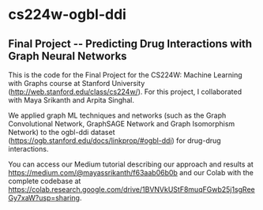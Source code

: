 # cs224w-ogbl-ddi
## Final Project -- Predicting Drug Interactions with Graph Neural Networks

This is the code for the Final Project for the CS224W: Machine Learning with Graphs course at Stanford University (http://web.stanford.edu/class/cs224w/). For this project, I collaborated with Maya Srikanth and Arpita Singhal.

We applied graph ML techniques and networks (such as the Graph Convolutional Network, GraphSAGE Network and Graph Isomorphism Network) to the ogbl-ddi dataset (https://ogb.stanford.edu/docs/linkprop/#ogbl-ddi) for drug-drug interactions.

You can access our Medium tutorial describing our approach and results at https://medium.com/@mayassrikanth/f63aab06b0b and our Colab with the complete codebase at https://colab.research.google.com/drive/1BVNVkUStF8muqFGwb25j1sgReeGy7xaW?usp=sharing.
